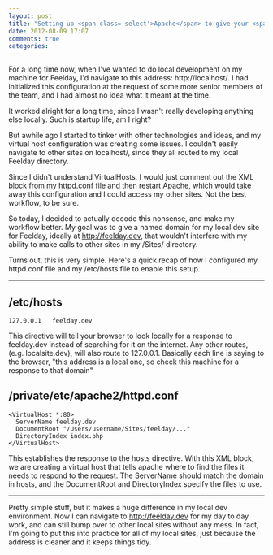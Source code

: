 ```yaml
---
layout: post
title: "Setting up <span class='select'>Apache</span> to give your <span class='select'>local sites</span> a unique URL"
date: 2012-08-09 17:07
comments: true
categories: 
---
```

For a long time now, when I've wanted to do local development on my machine for Feelday, I'd navigate to this address: http://localhost/.  I had initialized this configuration at the request of some more senior members of the team, and I had almost no idea what it meant at the time.

It worked alright for a long time, since I wasn't really developing anything else locally.  Such is startup life, am I right?

But awhile ago I started to tinker with other technologies and ideas, and my virtual host configuration was creating some issues.  I couldn't easily navigate to other sites on localhost/, since they all routed to my local Feelday directory.  

<!-- more -->

Since I didn't understand VirtualHosts, I would just comment out the <VirtualHost></VirtualHost> XML block from my httpd.conf file and then restart Apache, which would take away this configuration and I could access my other sites.  Not the best workflow, to be sure.

So today, I decided to actually decode this nonsense, and make my workflow better.  My goal was to give a named domain for my local dev site for Feelday, ideally at http://feelday.dev, that wouldn't interfere with my ability to make calls to other sites in my /Sites/ directory.

Turns out, this is very simple.  Here's a quick recap of how I configured my httpd.conf file and my /etc/hosts file to enable this setup.

<hr>

## /etc/hosts

    127.0.0.1   feelday.dev

This directive will tell your browser to look locally for a response to feelday.dev instead of searching for it on the internet.  Any other routes, (e.g. localsite.dev), will also route to 127.0.0.1.  Basically each line is saying to the browser, "this address is a local one, so check this machine for a response to that domain"

## /private/etc/apache2/httpd.conf

    <VirtualHost *:80>
      ServerName feelday.dev
      DocumentRoot "/Users/username/Sites/feelday/..."
      DirectoryIndex index.php
    </VirtualHost>

This establishes the response to the hosts directive.  With this XML block, we are creating a virtual host that tells apache where to find the files it needs to respond to the request.  The ServerName should match the domain in hosts, and the DocumentRoot and DirectoryIndex specify the files to use.

<hr>

Pretty simple stuff, but it makes a huge difference in my local dev environment. Now I can navigate to http://feelday.dev for my day to day work, and can still bump over to other local sites without any mess.  In fact, I'm going to put this into practice for all of my local sites, just because the address is cleaner and it keeps things tidy.